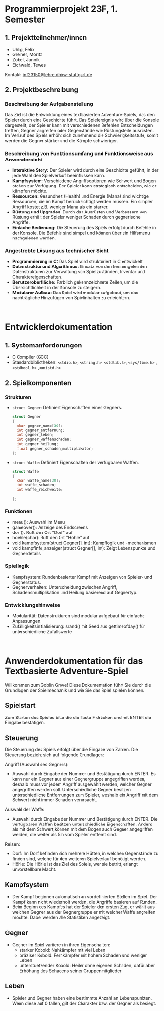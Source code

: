 # Programmierprojekt 23F, 1. Semester

## 1. Projektteilnehmer/innen
- Uhlig, Felix
- Greiner, Moritz
- Zobel, Jannik
- Eichwald, Tewes

Kontakt: inf23150@lehre.dhbw-stuttgart.de
&nbsp;
## 2. Projektbeschreibung

### Beschreibung der Aufgabenstellung


Das Ziel ist die Entwicklung eines textbasierten Adventure-Spiels, das den Spieler durch eine Geschichte führt. Das Spielereignis wird über die Konsole dargestellt, der Spieler kann mit verschiedenen Befehlen Entscheidungen treffen, Gegner angreifen oder Gegenstände wie Rüstungsteile ausrüsten. Im Verlauf des Spiels erhöht sich zunehmend die Schwierigkeitsstufe, somit werden die Gegner stärker und die Kämpfe schwieriger.

### Beschreibung von Funktionsumfang und Funktionsweise aus Anwendersicht
- **Interaktive Story:** Der Spieler wird durch eine Geschichte geführt, in der jede Wahl den Spielverlauf beeinflussen kann.
- **Kampfsystem:** Verschiedene Angriffsoptionen wie Schwert und Bogen stehen zur Verfügung. Der Spieler kann strategisch entscheiden, wie er kämpfen möchte.
- **Ressourcen:** Gesundheit (Health) und Energie (Mana) sind wichtige Ressourcen, die im Kampf berücksichtigt werden müssen. Ein simpler Angriff kostet z.B. weniger Mana als ein starker.
- **Rüstung und Upgrades:** Durch das Ausrüsten und Verbessern von Rüstung erhält der Spieler weniger Schaden durch gegnerische Angriffe.
- **Einfache Bedienung:** Die Steuerung des Spiels erfolgt durch Befehle in der Konsole. Die Befehle sind simpel und können über ein Hilfsmenu nachgelesen werden.

### Angestrebte Lösung aus technischer Sicht
- **Programmierung in C:** Das Spiel wird strukturiert in C entwickelt.
- **Datenstruktur und Algorithmus:** Einsatz von den kennengelernten Datenstrukturen zur Verwaltung von Spielzuständen, Inventar und Charaktereigenschaften.
- **Benutzeroberfläche:** Farblich gekennzeichnete Zeilen, um die Übersichtlichkeit in der Konsole zu steigern.
- **Modularer Aufbau:** Das Spiel wird modular aufgebaut, um das nachträgliche Hinzufügen von Spielinhalten zu erleichtern.

&nbsp;

# Entwicklerdokumentation

## 1. Systemanforderungen
- C Compiler (GCC)
- Standardbibliotheken: `<stdio.h>`, `<string.h>`, `<stdlib.h>`, `<sys/time.h>` ,`<stdbool.h>` ,`<unistd.h>`

## 2. Spielkomponenten

### Strukturen
- `struct Gegner`: Definiert Eigenschaften eines Gegners.

  ```c
  struct Gegner
  {
    char gegner_name[30];
    int gegner_entfernung;
    int gegner_leben;
    int gegner_waffenschaden;
    int gegner_heilung;
    float gegner_schaden_multiplikator;
  };
  
- `struct Waffe`: Definiert Eigenschaften der verfügbaren Waffen.

  ```c
  struct Waffe
  {
    char waffe_name[30];
    int waffe_schaden;
    int waffe_reichweite;
    
  };

### Funktionen
- menu():  Auswahl im Menu
- gameover(): Anzeige des Endscreens
- dorf(): Ruft den Ort "Dorf" auf
- hoehle(char): Ruft den Ort "Höhle" auf
- void kampfsystem(struct Gegner[], int): Kampflogik und -mechanismen
- void kampfinfo_anzeigen(struct Gegner[], int): Zeigt Lebenspunkte und Gegnerdetails

### Spiellogik
- Kampfsystem: Rundenbasierter Kampf mit Anzeigen von Spieler- und Gegnerstatus.
- Gegnerverhalten: Unterscheidung zwischen Angriff, Schadensmultiplikation und Heilung basierend auf Gegnertyp.

### Entwicklungshinweise
- Modularität: Datenstrukturen sind modular aufgebaut für einfache Anpassungen.
- Zufälligkeitsinitialisierung: srand() mit Seed aus gettimeofday() für unterschiedliche Zufallswerte

&nbsp;

# Anwenderdokumentation für das Textbasierte Adventure-Spiel

Willkommen zum Goblin Grove! Diese Dokumentation führt Sie durch die Grundlagen der Spielmechanik und wie Sie das Spiel spielen können.

## Spielstart

Zum Starten des Spieles bitte die die Taste F drücken und mit ENTER die Eingabe bestätigen.

## Steuerung

Die Steuerung des Spiels erfolgt über die Eingabe von Zahlen. Die Steuerung bezieht sich auf folgende Grundlagen:

Angriff (Auswahl des Gegners):
- Auswahl durch Eingabe der Nummer und Bestätigung durch ENTER. Es kann nur ein Gegner aus einer Gegnergruppe angegriffen werden, deshalb muss vor jedem Angriff ausgewählt werden, welcher Gegner angegriffen werden soll. Unterschiedliche Gegner besitzen unterschiedliche Entfernungen zum Spieler, weshalb ein Angriff mit dem Schwert nicht immer Schaden verursacht.

Auswahl der Waffe:
- Auswahl durch Eingabe der Nummer und Bestätigung durch ENTER. Die verfügbaren Waffen besitzen unterschiedliche Eigenschaften. Anders als mit dem Schwert,können mit dem Bogen auch Gegner angegriffen werden, die weiter als 5m vom Spieler entfernt sind.

Reisen:
- Dorf: Im Dorf befinden sich mehrere Hütten, in welchen Gegenstände zu finden sind, welche für den weiteren Spielverlauf benötigt werden.
- Höhle: Die Höhle ist das Ziel des Spiels, wer sie betritt, erlangt unvorstellbare Macht.

## Kampfsystem

- Der Kampf beginnen automatisch an vordefinierten Stellen im Spiel. Der Kampf kann nicht wiederholt werden, die Angriffe basieren auf Runden.
- Beim Beginn des Kampfes hat der Spieler den ersten Zug, er wählt aus welchen Gegner aus der Gegnergruppe er mit welcher Waffe angreifen möchte. Dabei werden alle Statistiken angezeigt.

## Gegner

- Gegner im Spiel variieren in ihren Eigenschaften:
  - starker Kobold: Nahkämpfer mit viel Leben
  - präziser Kobold: Fernkämpfer mit hohem Schaden und weniger Leben
  - unterstuetzender Kobold: Heiler ohne eigenen Schaden, dafür aber Erhöhung des Schadens seiner Gruppenmitglieder

## Leben

- Spieler und Gegner haben eine bestimmte Anzahl an Lebenspunkten. Wenn diese auf 0 fallen, gilt der Charakter bzw. der Gegner als besiegt.